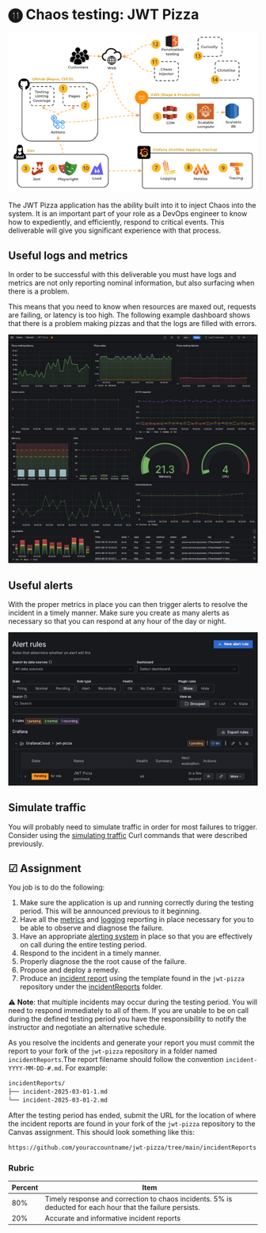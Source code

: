 # ⓫ Chaos testing: JWT Pizza

![course overview](../sharedImages/courseOverview.png)

The JWT Pizza application has the ability built into it to inject Chaos into the system. It is an important part of your role as a DevOps engineer to know how to expediently, and efficiently, respond to critical events. This deliverable will give you significant experience with that process.

## Useful logs and metrics

In order to be successful with this deliverable you must have logs and metrics are not only reporting nominal information, but also surfacing when there is a problem.

This means that you need to know when resources are maxed out, requests are failing, or latency is too high. The following example dashboard shows that there is a problem making pizzas and that the logs are filled with errors.

![Error state dashboard](errorStateDashboard.png)

## Useful alerts

With the proper metrics in place you can then trigger alerts to resolve the incident in a timely manner. Make sure you create as many alerts as necessary so that you can respond at any hour of the day or night.

![Alert rules](alertRules.png)

## Simulate traffic

You will probably need to simulate traffic in order for most failures to trigger. Consider using the [simulating traffic](../simulatingTraffic/simulatingTraffic.md) Curl commands that were described previously.

## ☑ Assignment

You job is to do the following:

1. Make sure the application is up and running correctly during the testing period. This will be announced previous to it beginning.
1. Have all the [metrics](../grafanaMetrics/grafanaMetrics.md) and [logging](../grafanaLogging/grafanaLogging.md) reporting in place necessary for you to be able to observe and diagnose the failure.
1. Have an appropriate [alerting system](../grafanaOnCall/grafanaOnCall.md) in place so that you are effectively on call during the entire testing period.
1. Respond to the incident in a timely manner.
1. Properly diagnose the the root cause of the failure.
1. Propose and deploy a remedy.
1. Produce an [incident report](../incidentReport/incidentReport.md) using the template found in the `jwt-pizza` repository under the [incidentReports](https://github.com/devops329/jwt-pizza/tree/main/incidentReports) folder.

⚠️ **Note**: that multiple incidents may occur during the testing period. You will need to respond immediately to all of them. If you are unable to be on call during the defined testing period you have the responsibility to notify the instructor and negotiate an alternative schedule.

As you resolve the incidents and generate your report you must commit the report to your fork of the `jwt-pizza` repository in a folder named `incidentReports`.The report filename should follow the convention `incident-YYYY-MM-DD-#.md`. For example:

```txt
incidentReports/
├── incident-2025-03-01-1.md
└── incident-2025-03-01-2.md
```

After the testing period has ended, submit the URL for the location of where the incident reports are found in your fork of the `jwt-pizza` repository to the Canvas assignment. This should look something like this:

```txt
https://github.com/youraccountname/jwt-pizza/tree/main/incidentReports
```

### Rubric

| Percent | Item                                                                                                       |
| ------- | ---------------------------------------------------------------------------------------------------------- |
| 80%     | Timely response and correction to chaos incidents. 5% is deducted for each hour that the failure persists. |
| 20%     | Accurate and informative incident reports                                                                  |
